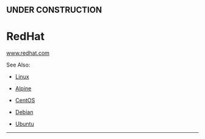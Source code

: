 
## UNDER CONSTRUCTION

# RedHat

www.redhat.com


See Also:

  - [Linux](Linux.md)
  
  - [Alpine](Alpine.md)
  - [CentOS](CentOS.md)
  - [Debian](Debian.md)
  - [Ubuntu](Ubuntu.md)


---




